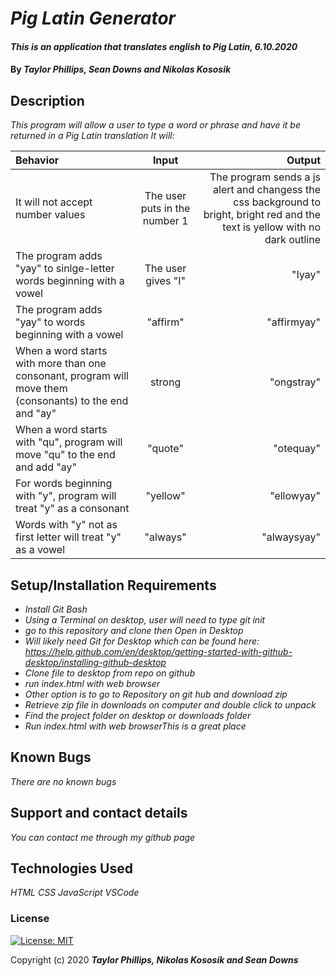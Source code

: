 # _Pig Latin Generator_

#### _This is an application that translates english to Pig Latin, 6.10.2020_

#### By _**Taylor Phillips, Sean Downs and Nikolas Kososik**_

## Description

_This program will allow a user to type a word or phrase and have it be returned in a Pig Latin translation It will:_

| Behavior | Input | Output |
| :--- | :----: | ---: |
| It will not accept number values | The user puts in the number 1 | The program sends a js alert and changess the css background to bright, bright red and the text is yellow with no dark outline
| The program adds "yay" to sinlge-letter words beginning with a vowel  | The user gives "I"  | "Iyay" |
| The program adds "yay" to words beginning with a vowel  | "affirm"  | "affirmyay" |
| When a word starts with more than one consonant, program will move them (consonants) to the end and "ay"  | strong  | "ongstray"  |
| When a word starts with "qu", program will move "qu" to the end and add "ay"  | "quote" | "otequay" |
| For words beginning with "y",  program will treat "y" as a consonant  | "yellow"  | "ellowyay"  |
| Words with "y" not as first letter will treat "y" as a vowel  | "always"  | "alwaysyay" |


## Setup/Installation Requirements

* _Install Git Bash_
* _Using a Terminal on desktop, user will need to type git init_
* _go to this repository and clone then Open in Desktop_
* _Will likely need Git for Desktop which can be found here: https://help.github.com/en/desktop/getting-started-with-github-desktop/installing-github-desktop_
* _Clone file to desktop from repo on github_
* _run index.html with web browser_
* _Other option is to go to Repository on git hub and download zip_
* _Retrieve zip file in downloads on computer and double click to unpack_
* _Find the project folder on desktop or downloads folder_
* _Run index.html with web browserThis is a great place_

## Known Bugs

_There are no known bugs_

## Support and contact details

_You can contact me through my github page_

## Technologies Used

_HTML_
_CSS_
_JavaScript_
_VSCode_

### License

[![License: MIT](https://img.shields.io/badge/License-MIT-yellow.svg)](https://opensource.org/licenses/MIT)

Copyright (c) 2020 **_Taylor Phillips, Nikolas Kososik and Sean Downs_**
